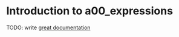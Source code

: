 # Introduction to a00_expressions

TODO: write [great documentation](http://jacobian.org/writing/what-to-write/)
